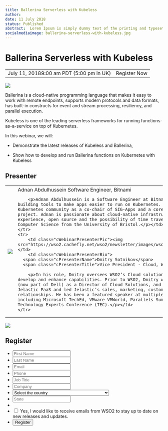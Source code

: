 ```yaml
---
title: Ballerina Serverless with Kubeless
author:
date: 11 July 2018
status: Published
abstract:  Lorem Ipsum is simply dummy text of the printing and typesetting industry. Lorem Ipsum has been the industry's standard dummy text ever since the 1500s.
socialmediaimage: ballerina-serverless-with-kubeless.jpg
---
```

<link rel="stylesheet" href="/css/webinar-page.css"></link>

# Ballerina Serverless with Kubeless

<table class="cEventTable">
    <tr>
        <td class="cEventDateContainer"><span class="cEventDate">July 11, 2018</span>9:00 am PDT (5:00 pm in UK)</td>
        <td class="cEventURL"><a class="cEventRegistration" data-toggle="modal" data-target="#webinar_registration" target="_blank">Register Now</a></td>
    </tr>
</table>

<a href="https://kubeless.io/" target="_blank"><img class="cInlineLogo" src="/img/kubeless.png"/></a>

Ballerina is a cloud-native programming language that makes it easy to work with remote endpoints, supports modern protocols and data formats, has built-in constructs for event and stream processing, resiliency, and parallel execution.

Kubeless is one of the leading serverless frameworks for running functions-as-a-service on top of Kubernetes.

In this webinar, we will:
<ul>
<li><p>Demonstrate the latest releases of Kubeless and Ballerina,</p></li>
<li><p>Show how to develop and run Ballerina functions on Kubernetes with Kubeless</p> </li>
</ul>


## Presenter

<table class="cWebinarPresenter">
    <tr>
        <td class="cWebinarPresenterPic"><img src="/img/Adnan-Abdulhussein.jpg"/></td>
        <td class="cWebinarPresenterBio">
      <span class="cPresenterName">Adnan Abdulhussein</span>
      <span class="cPresenterTitle">Software Engineer, Bitnami</span>

        <p>Adnan Abdulhussein is a Software Engineer at Bitnami, where he works on building tools to make apps easier to run on Kubernetes. He contributes to the Kubernetes community as a co-chair of SIG-Apps and a core maintainer of the Helm project. Adnan is passionate about cloud-native infrastructure, developer tools & experience, open source and the possibility of time travel. He holds a BSc in Computer Science from the University of Bristol.</p></td>
    </tr>
    <tr>
        <td class="cWebinarPresenterPic"><img src="https://wso2.cachefly.net/wso2/newsletter/images/wso2coneu2017/Dmitry.jpg"/></td>
        <td class="cWebinarPresenterBio">
      <span class="cPresenterName">Dmitry Sotnikov</span>
      <span class="cPresenterTitle">Vice President - Cloud, WSO2</span>

        <p>In his role, Dmitry oversees WSO2’s Cloud solutions and drives efforts to develop and enhance capabilities. Prior to WSO2, Dmitry worked at Quest Software (now part of Dell) as a Director of Cloud Solutions, and later co-founded Jelastic PaaS and led Jelastic’s sales, marketing, customer and partner relationships. He has been a featured speaker at multiple industry events including Microsoft TechEd, VMware VMWorld, Parallels Summit, Quest Innovate, and Technology Experts Conference (TEC).</p></td>
    </tr>
</table>

<div id="webinar_registration" class="modal fade" role="dialog">
<div class="modal-dialog">
   <div class="modal-content">
      <div class="col-xs-12 col-sm-12 com-md-12 col-lg-12 cWebinarForm">
            <img class="cCloseButton" data-dismiss="modal" src="/img/close.svg"/>
         <h2>Register </h2>
         <form name="wsForm" method="post" action="" id="wsForm" novalidate="novalidate">
             <ul>
            <li><input type="text" maxlength="50" value="" name="first_name" placeholder="First Name" title="First Name" class="cTextfieldstyle contact_first_name"></li>
            <li><input type="text" maxlength="50" value="" name="last_name" placeholder="Last Name" title="Last Name" class="cTextfieldstyle contact_last_name"></li>
            <li><input type="text" maxlength="50" value="" name="email" placeholder="Email" title="Email" class="cTextfieldstyle contact_email"></li>
            <li><input type="text" maxlength="50" value="" name="phone" placeholder="Phone" title="Phone" class="cTextfieldstyle contact_phone"></li>
            <li><input type="text" maxlength="50" value="" placeholder="Job Title" name="job_title" class="cTextfieldstyle contact_job_title" title="Job Title"></li>
            <li><input type="text" maxlength="50" value="" name="company" placeholder="Company" title="Company" class="cTextfieldstyle contact_company"></li>
            <li>
               <select class="cSelect contact_country" name="country">
                  <option value="">Select the country</option>
                  <option value="United States">United States</option>
                  <option value="United Kingdom">United Kingdom</option>
                  <option value="Afghanistan">Afghanistan</option>
                  <option value="Aland Islands">Aland Islands</option>
                  <option value="Albania">Albania</option>
                  <option value="Algeria">Algeria</option>
                  <option value="American Samoa">American Samoa</option>
                  <option value="Andorra">Andorra</option>
                  <option value="Angola">Angola</option>
                  <option value="Angola">Angola</option>
                  <option value="Anguilla">Anguilla</option>
                  <option value="Antarctica">Antarctica</option>
                  <option value="Antigua And Barbuda">Antigua And Barbuda</option>
                  <option value="Argentina">Argentina</option>
                  <option value="Armenia">Armenia</option>
                  <option value="Aruba">Aruba</option>
                  <option value="Australia">Australia</option>
                  <option value="Austria">Austria</option>
                  <option value="Azerbaijan">Azerbaijan</option>
                  <option value="Bahamas">Bahamas</option>
                  <option value="Bahrain">Bahrain</option>
                  <option value="Bangladesh">Bangladesh</option>
                  <option value="Barbados">Barbados</option>
                  <option value="Belarus">Belarus</option>
                  <option value="Belgium">Belgium</option>
                  <option value="Belize">Belize</option>
                  <option value="Benin">Benin</option>
                  <option value="Bermuda">Bermuda</option>
                  <option value="Bhutan">Bhutan</option>
                  <option value="Bolivia">Bolivia</option>
                  <option value="Bosnia And Herzegovina">Bosnia And Herzegovina</option>
                  <option value="Botswana">Botswana</option>
                  <option value="Bouvet Island">Bouvet Island</option>
                  <option value="Brazil">Brazil</option>
                  <option value="British Indian Ocean Territory">British Indian Ocean Territory</option>
                  <option value="British Virgin Islands">British Virgin Islands</option>
                  <option value="Brunei">Brunei</option>
                  <option value="Bulgaria">Bulgaria</option>
                  <option value="Burkina Faso">Burkina Faso</option>
                  <option value="Burundi">Burundi</option>
                  <option value="Cambodia">Cambodia</option>
                  <option value="Cameroon">Cameroon</option>
                  <option value="Canada">Canada</option>
                  <option value="Cape Verde">Cape Verde</option>
                  <option value="Cayman Islands">Cayman Islands</option>
                  <option value="Central African Republic">Central African Republic</option>
                  <option value="Chad">Chad</option>
                  <option value="Chile">Chile</option>
                  <option value="China">China</option>
                  <option value="Christmas Island">Christmas Island</option>
                  <option value="Cocos (Keeling) Islands">Cocos (Keeling) Islands</option>
                  <option value="Colombia">Colombia</option>
                  <option value="Comoros">Comoros</option>
                  <option value="Congo">Congo</option>
                  <option value="Cook Islands">Cook Islands</option>
                  <option value="Costa Rica">Costa Rica</option>
                  <option value="Cote D Ivoire">Cote D Ivoire</option>
                  <option value="Croatia">Croatia</option>
                  <option value="Cuba">Cuba</option>
                  <option value="Cyprus">Cyprus</option>
                  <option value="Czech Republic">Czech Republic</option>
                  <option value="Denmark">Denmark</option>
                  <option value="Djibouti">Djibouti</option>
                  <option value="Dominica">Dominica</option>
                  <option value="Dominican Republic">Dominican Republic</option>
                  <option value="Ecuador">Ecuador</option>
                  <option value="Egypt">Egypt</option>
                  <option value="El Salvador">El Salvador</option>
                  <option value="Equatorial Guinea">Equatorial Guinea</option>
                  <option value="Eritrea">Eritrea</option>
                  <option value="Estonia">Estonia</option>
                  <option value="Ethiopia">Ethiopia</option>
                  <option value="Falkland Islands">Falkland Islands</option>
                  <option value="Faroe Islands">Faroe Islands</option>
                  <option value="Fiji">Fiji</option>
                  <option value="Finland">Finland</option>
                  <option value="France">France</option>
                  <option value="French Guiana">French Guiana</option>
                  <option value="French Polynesia">French Polynesia</option>
                  <option value="French Southern Territories">French Southern Territories</option>
                  <option value="Gabon">Gabon</option>
                  <option value="Gambia">Gambia</option>
                  <option value="Georgia">Georgia</option>
                  <option value="Germany">Germany</option>
                  <option value="Ghana">Ghana</option>
                  <option value="Gibraltar">Gibraltar</option>
                  <option value="Greece">Greece</option>
                  <option value="Greenland">Greenland</option>
                  <option value="Grenada">Grenada</option>
                  <option value="Guadeloupe">Guadeloupe</option>
                  <option value="Guam">Guam</option>
                  <option value="Guatemala">Guatemala</option>
                  <option value="Guernsey">Guernsey</option>
                  <option value="Guinea">Guinea</option>
                  <option value="Guinea-Bissau">Guinea-Bissau</option>
                  <option value="Guyana">Guyana</option>
                  <option value="Haiti">Haiti</option>
                  <option value="Heard Island And McDonald Islands">Heard Island And McDonald Islands</option>
                  <option value="Honduras">Honduras</option>
                  <option value="Hong Kong">Hong Kong</option>
                  <option value="Hungary">Hungary</option>
                  <option value="Iceland">Iceland</option>
                  <option value="India">India</option>
                  <option value="Indonesia">Indonesia</option>
                  <option value="Iran">Iran</option>
                  <option value="Iraq">Iraq</option>
                  <option value="Ireland">Ireland</option>
                  <option value="Isle of Man">Isle of Man</option>
                  <option value="Israel">Israel</option>
                  <option value="Italy">Italy</option>
                  <option value="Jamaica">Jamaica</option>
                  <option value="Japan">Japan</option>
                  <option value="Jersey">Jersey</option>
                  <option value="Jordan">Jordan</option>
                  <option value="Kazakhstan">Kazakhstan</option>
                  <option value="Kenya">Kenya</option>
                  <option value="Kiribati">Kiribati</option>
                  <option value="Korea">Korea</option>
                  <option value="Kuwait">Kuwait</option>
                  <option value="Kyrgyzstan">Kyrgyzstan</option>
                  <option value="Laos">Laos</option>
                  <option value="Latvia">Latvia</option>
                  <option value="Lebanon">Lebanon</option>
                  <option value="Lesotho">Lesotho</option>
                  <option value="Liberia">Liberia</option>
                  <option value="Libyan Arab Jamahiriya">Libyan Arab Jamahiriya</option>
                  <option value="Liechtenstein">Liechtenstein</option>
                  <option value="Lithuania">Lithuania</option>
                  <option value="Luxembourg">Luxembourg</option>
                  <option value="Macau">Macau</option>
                  <option value="Macedonia">Macedonia</option>
                  <option value="Madagascar">Madagascar</option>
                  <option value="Malawi">Malawi</option>
                  <option value="Malaysia">Malaysia</option>
                  <option value="Maldives">Maldives</option>
                  <option value="Mali">Mali</option>
                  <option value="Malta">Malta</option>
                  <option value="Marshall Islands">Marshall Islands</option>
                  <option value="Martinique">Martinique</option>
                  <option value="Mauritania">Mauritania</option>
                  <option value="Mauritius">Mauritius</option>
                  <option value="Mayotte">Mayotte</option>
                  <option value="Mexico">Mexico</option>
                  <option value="Micronesia">Micronesia</option>
                  <option value="Moldova">Moldova</option>
                  <option value="Monaco">Monaco</option>
                  <option value="Mongolia">Mongolia</option>
                  <option value="Montenegro">Montenegro</option>
                  <option value="Montserrat">Montserrat</option>
                  <option value="Morocco">Morocco</option>
                  <option value="Mozambique">Mozambique</option>
                  <option value="Myanmar">Myanmar</option>
                  <option value="Namibia">Namibia</option>
                  <option value="Nauru">Nauru</option>
                  <option value="Nepal">Nepal</option>
                  <option value="Netherlands">Netherlands</option>
                  <option value="Netherlands Antilles">Netherlands Antilles</option>
                  <option value="New Caledonia">New Caledonia</option>
                  <option value="New Zealand">New Zealand</option>
                  <option value="Nicaragua">Nicaragua</option>
                  <option value="Niger">Niger</option>
                  <option value="Nigeria">Nigeria</option>
                  <option value="Niue">Niue</option>
                  <option value="Norfolk Island">Norfolk Island</option>
                  <option value="Northern Mariana Islands">Northern Mariana Islands</option>
                  <option value="Norway">Norway</option>
                  <option value="Oman">Oman</option>
                  <option value="Pakistan">Pakistan</option>
                  <option value="Palau">Palau</option>
                  <option value="Palestinian Territory Occupied">Palestinian Territory Occupied</option>
                  <option value="Panama">Panama</option>
                  <option value="Papua New Guinea">Papua New Guinea</option>
                  <option value="Paraguay">Paraguay</option>
                  <option value="Peru">Peru</option>
                  <option value="Philippines">Philippines</option>
                  <option value="Pitcairn Islands">Pitcairn Islands</option>
                  <option value="Poland">Poland</option>
                  <option value="Portugal">Portugal</option>
                  <option value="Puerto Rico">Puerto Rico</option>
                  <option value="Qatar">Qatar</option>
                  <option value="Reunion">Reunion</option>
                  <option value="Romania">Romania</option>
                  <option value="Russia">Russia</option>
                  <option value="Rwanda">Rwanda</option>
                  <option value="Saint Barthelemy">Saint Barthelemy</option>
                  <option value="Saint Helena">Saint Helena</option>
                  <option value="Saint Kitts and Nevis">Saint Kitts and Nevis</option>
                  <option value="Saint Lucia">Saint Lucia</option>
                  <option value="Saint Martin">Saint Martin</option>
                  <option value="Saint Pierre">Saint Pierre</option>
                  <option value="Saint Vincent">Saint Vincent</option>
                  <option value="Samoa">Samoa</option>
                  <option value="San Marino">San Marino</option>
                  <option value="Sao Tome and Principe">Sao Tome and Principe</option>
                  <option value="Saudi Arabia">Saudi Arabia</option>
                  <option value="Senegal">Senegal</option>
                  <option value="Serbia">Serbia</option>
                  <option value="Seychelles">Seychelles</option>
                  <option value="Sierra Leone">Sierra Leone</option>
                  <option value="Singapore">Singapore</option>
                  <option value="Slovakia">Slovakia</option>
                  <option value="Slovenia">Slovenia</option>
                  <option value="Solomon Islands">Solomon Islands</option>
                  <option value="Somalia">Somalia</option>
                  <option value="South Africa">South Africa</option>
                  <option value="South Georgia And The South Sandwich Islands">South Georgia And The South Sandwich Islands</option>
                  <option value="South Korea">South Korea</option>
                  <option value="Spain">Spain</option>
                  <option value="Sri Lanka">Sri Lanka</option>
                  <option value="Sudan">Sudan</option>
                  <option value="Suriname">Suriname</option>
                  <option value="Svalbard And Jan Mayen">Svalbard And Jan Mayen</option>
                  <option value="Swaziland">Swaziland</option>
                  <option value="Sweden">Sweden</option>
                  <option value="Switzerland">Switzerland</option>
                  <option value="Syrian Arab Republic">Syrian Arab Republic</option>
                  <option value="Taiwan">Taiwan</option>
                  <option value="Tajikistan">Tajikistan</option>
                  <option value="Tanzania">Tanzania</option>
                  <option value="Thailand">Thailand</option>
                  <option value="Timor-Leste">Timor-Leste</option>
                  <option value="Togo">Togo</option>
                  <option value="Tokelau">Tokelau</option>
                  <option value="Tonga">Tonga</option>
                  <option value="Trinidad and Tobago">Trinidad and Tobago</option>
                  <option value="Tunisia">Tunisia</option>
                  <option value="Turkey">Turkey</option>
                  <option value="Turkmenistan">Turkmenistan</option>
                  <option value="Turks And Caicos Islands">Turks And Caicos Islands</option>
                  <option value="Tuvalu">Tuvalu</option>
                  <option value="UAE">UAE</option>
                  <option value="Uganda">Uganda</option>
                  <option value="Ukraine">Ukraine</option>
                  <option value="United Kingdom">United Kingdom</option>
                  <option value="United States">United States</option>
                  <option value="United States Minor Outlying Islands">United States Minor Outlying Islands</option>
                  <option value="Uruguay">Uruguay</option>
                  <option value="Uzbekistan">Uzbekistan</option>
                  <option value="Vanuatu">Vanuatu</option>
                  <option value="Vatican City">Vatican City</option>
                  <option value="Venezuela">Venezuela</option>
                  <option value="Vietnam">Vietnam</option>
                  <option value="Virgin Islands">Virgin Islands</option>
                  <option value="Wallis And Futuna">Wallis And Futuna</option>
                  <option value="Western Sahara">Western Sahara</option>
                  <option value="Yemen">Yemen</option>
                  <option value="Zaire">Zaire</option>
                  <option value="Zambia">Zambia</option>
                  <option value="Zimbabwe">Zimbabwe</option>
               </select>
            </li>
            <li><input type="text" maxlength="50" name="state" value="" placeholder="State" class="cTextfieldstyle field_state contact_state" id="state_text" title="State"></li>
            <li>
               <select size="1" class="cSelect" id="state_select_us" style="display:none;">
                  <option value="">Select the State</option>
                  <option value="AK">AK</option>
                  <option value="AL">AL</option>
                  <option value="AR">AR</option>
                  <option value="AZ">AZ</option>
                  <option value="CA">CA</option>
                  <option value="CO">CO</option>
                  <option value="CT">CT</option>
                  <option value="DC">DC</option>
                  <option value="DE">DE</option>
                  <option value="FL">FL</option>
                  <option value="GA">GA</option>
                  <option value="HI">HI</option>
                  <option value="IA">IA</option>
                  <option value="ID">ID</option>
                  <option value="IL">IL</option>
                  <option value="IN">IN</option>
                  <option value="KS">KS</option>
                  <option value="KY">KY</option>
                  <option value="LA">LA</option>
                  <option value="MA">MA</option>
                  <option value="MD">MD</option>
                  <option value="ME">ME</option>
                  <option value="MI">MI</option>
                  <option value="MN">MN</option>
                  <option value="MO">MO</option>
                  <option value="MS">MS</option>
                  <option value="MT">MT</option>
                  <option value="NC">NC</option>
                  <option value="ND">ND</option>
                  <option value="NE">NE</option>
                  <option value="NH">NH</option>
                  <option value="NJ">NJ</option>
                  <option value="NM">NM</option>
                  <option value="NV">NV</option>
                  <option value="NY">NY</option>
                  <option value="OH">OH</option>
                  <option value="OK">OK</option>
                  <option value="OR">OR</option>
                  <option value="PA">PA</option>
                  <option value="PR">PR</option>
                  <option value="RI">RI</option>
                  <option value="SC">SC</option>
                  <option value="SD">SD</option>
                  <option value="TN">TN</option>
                  <option value="TX">TX</option>
                  <option value="UT">UT</option>
                  <option value="VA">VA</option>
                  <option value="VT">VT</option>
                  <option value="WA">WA</option>
                  <option value="WI">WI</option>
                  <option value="WV">WV</option>
                  <option value="WY">WY</option>
               </select>
            </li>
            <li style="display:none;">
               <select size="1" class="cSelect" id="state_select_can">
                  <option value="">Select the State</option>
                  <option value="AB">AB</option>
                  <option value="BC">BC</option>
                  <option value="MB">MB</option>
                  <option value="NB">NB</option>
                  <option value="NL">NL</option>
                  <option value="NS">NS</option>
                  <option value="NT">NT</option>
                  <option value="NU">NU</option>
                  <option value="ON">ON</option>
                  <option value="PE">PE</option>
                  <option value="QC">QC</option>
                  <option value="SK">SK</option>
                  <option value="YT">YT</option>
               </select>
            </li>
            <li><input type="checkbox" value="1" name="field_optin" class="field_optin" id="field_optin">&nbsp;Yes, I would like to receive emails from WSO2 to stay up to date on new releases and updates.</li>
            <li><input type="hidden" class="tokenid" value="" name="tokenid"><input type="hidden" class="pdep" value="142131/2018-06-15/55dl7h" name="pdep"><input type="hidden" class="w_id" value="608225955" name="w_id"><input type="hidden" class="series_pds" value="" name="series_pds"><input type="hidden" class="series_ids" value="" name="series_ids"><input type="hidden" class="w_name" value="The Rise of Streaming SQL and Evolution of Streaming Applications" name="w_name"><input type="hidden" class="series_name" value="" name="series_name"><input class="cSubmitButton" type="submit" value="Register" name="contact_submit"></li>
            </ul>
         </form>
      </div>
</div>
</div>
</div>
